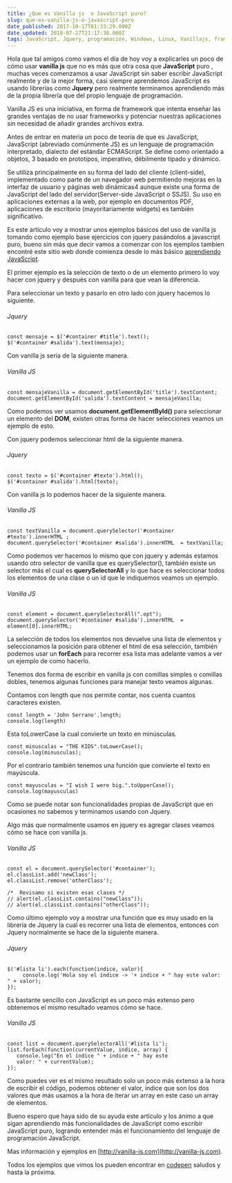 ```yaml
---
title: ¿Que es Vanilla js  o JavaScript puro?
slug: que-es-vanilla-js-o-javascript-puro
date_published: 2017-10-17T01:33:29.000Z
date_updated: 2018-07-27T21:17:38.000Z
tags: JavaScript, Jquery, programación, Windows, Linux, Vanillajs, framework
---
```


Hola que tal amigos como vamos el día de hoy voy a explicarles un poco de cómo usar **vanilla js** que no es más que otra cosa que **JavaScript** puro , muchas veces comenzamos a usar JavaScript sin saber escribir JavaScript realmente y de la mejor forma, casi siempre aprendemos JavaScript es usando librerías como **Jquery** pero realmente terminamos aprendiendo más de la propia librería que del propio lenguaje de programación.

Vanilla JS es una iniciativa, en forma de framework que intenta enseñar las grandes ventajas de no usar frameworks y potenciar nuestras aplicaciones sin necesidad de añadir grandes archivos extra.

Antes de entrar en materia un poco de teoría de que es JavaScript,  JavaScript (abreviado comúnmente JS) es un lenguaje de programación interpretado, dialecto del estándar ECMAScript. Se define como orientado a objetos, 3 basado en prototipos, imperativo, débilmente tipado y dinámico.

Se utiliza principalmente en su forma del lado del cliente (client-side), implementado como parte de un navegador web permitiendo mejoras en la interfaz de usuario y páginas web dinámicas4 aunque existe una forma de JavaScript del lado del servidor(Server-side JavaScript o SSJS). Su uso en aplicaciones externas a la web, por ejemplo en documentos PDF, aplicaciones de escritorio (mayoritariamente widgets) es también significativo.

Es este artículo voy a mostrar unos ejemplos básicos del uso de vanilla js tomando como ejemplo base ejercicios con jquery pasándolos a javascript puro, bueno sin más que decir vamos a comenzar con los ejemplos tambien encontré este sitio web donde comienza desde lo más básico [aprendiendo JavaScript](https://www.javascript.com).

El primer ejemplo es la selección de texto o de un elemento primero lo voy hacer con jquery y después con vanilla para que vean la diferencia.

Para seleccionar un texto y pasarlo en otro lado con jquery hacemos lo siguiente.

###### Jquery

    const mensaje = $('#container #title').text();
    $('#container #salida').text(mensaje);
    

Con vanilla js seria de la siguiente manera.

###### Vanilla JS

    const mensajeVanilla = document.getElementById('title').textContent;
    document.getElementById('salida').textContent = mensajeVanilla;
    

Como podemos ver usamos **document.getElementById()** para seleccionar un elemento del **DOM**, existen otras forma de hacer selecciones veamos un ejemplo de esto.

Con jquery podemos seleccionar html de la siguiente manera.

###### Jquery

    const texto = $('#container #texto').html();
    $('#container #salida').html(texto);
    

Con vanilla js lo podemos hacer de la siguiente manera.

###### Vanilla JS

    const textVanilla = document.querySelector('#container #texto').innerHTML ;
    document.querySelector('#container #salida').innerHTML  = textVanilla;
    

Como podemos ver hacemos lo mismo que con jquery y además estamos usando otro selector de vanilla que es querySelector(), también existe un selector más el cual es **querySelectorAll** y lo que hace es seleccionar todos los elementos de una clase o un id que le indiquemos veamos un ejemplo.

###### Vanilla JS

    const element = document.querySelectorAll(".opt");
    document.querySelector('#container #salida').innerHTML  = element[0].innerHTML;
    

La selección de todos los elementos nos devuelve una lista de elementos y seleccionamos la posición para obtener el html de esa selección, también podemos usar un **forEach** para recorrer esa lista mas adelante vamos a ver un ejemplo de como hacerlo.

Tenemos dos forma de escribir en vanilla js con comillas simples o comillas dobles, tenemos algunas funciones para manejar texto veamos algunas.

Contamos con length que nos permite contar, nos cuenta cuantos caracteres existen.

    const length = 'John Serrano'.length;
    console.log(length)
    

Esta toLowerCase la cual convierte un texto en minúsculas.

    const minusculas = "THE KIDS".toLowerCase();
    console.log(minusculas);
    

Por el contrario también tenemos una función que convierte el texto en mayúscula.

    const mayusculas = "I wish I were big.".toUpperCase();
    console.log(mayusculas)
    

Como se puede notar son funcionalidades propias de JavaScript que en ocasiones no sabemos y terminamos usando con Jquery.

Algo más que normalmente usamos en jquery es agregar clases veamos cómo se hace con vanilla js.

###### Vanilla JS

    const el = document.querySelector('#container');
    el.classList.add('newClass');
    el.classList.remove('otherClass');
    
    /*  Revisamo si existen esas clases */
    // alert(el.classList.contains("newClass")); 
    // alert(el.classList.contains("otherClass"));
    

Como último ejemplo voy a mostrar una función que es muy usado en la librería de Jquery la cual es recorrer una lista de elementos, entonces con Jquery normalmente se hace de la siguiente manera.

###### Jquery

    $('#lista li').each(function(indice, valor){
         console.log('Hola soy el índice -> '+ indice + " hay este valor: " + valor);
    });
    

Es bastante sencillo con JavaScript es un poco más extenso pero obtenemos el mismo resultado veamos cómo se hace.

###### Vanilla JS

    const list = document.querySelectorAll('#lista li');
    list.forEach(function(currentValue, indice, array) {
       console.log("En el índice " + indice + " hay este 
       valor: " + currentValue);
    });
    

Como puedes ver es el mismo resultado solo un poco más extenso a la hora de escribir el código, podemos obtener el valor, índice que son los dos valores que más usamos a la hora de iterar un array en este caso un array de elementos.

Bueno espero que haya sido de su ayuda este artículo y los ánimo a que sigan aprendiendo más funcionalidades de JavaScript como escribir JavaScript puro, logrando entender más el funcionamiento del lenguaje de programación JavaScript.

Mas información y ejemplos en [http://vanilla-js.com](http://vanilla-js.com).

Todos los ejemplos que vimos los pueden encontrar en [codepen](https://codepen.io/Jandrey15/pen/wrmdXJ?editors=1012) saludos y hasta la próxima.

